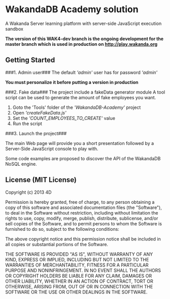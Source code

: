 # WakandaDB Academy solution #

A Wakanda Server learning platform with server-side JavaScript execution sandbox

**The version of this WAK4-dev branch is the ongoing development for the master branch which is used
in production on http://play.wakanda.org**

## Getting Started ##

###1. Admin user###
The default *'admin'* user has for password *'admin'*

**You must personalize it before putting a version in production**

###2. Fake data###
The project include a fakeData generator module
A tool script can be used to generate the amount of fake employees you want.


1. Goto the 'Tools' folder of the *'WakandaDB-Academy'* project
2. Open *'createFakeData.js'*
3. Set the *'COUNT_EMPLOYEES_TO_CREATE'* value
4. Run the script

###3. Launch the project###

The main Web page will provide you a short presentation followed by a Server-Side JavaScript console to play with.

Some code examples are proposed to discover the API of the WakandaDB NoSQL engine.


## License (MIT License) ##

Copyright (c) 2013 4D

Permission is hereby granted, free of charge, to any person obtaining a copy
of this software and associated documentation files (the "Software"), to deal
in the Software without restriction, including without limitation the rights
to use, copy, modify, merge, publish, distribute, sublicense, and/or sell
copies of the Software, and to permit persons to whom the Software is
furnished to do so, subject to the following conditions:

The above copyright notice and this permission notice shall be included in
all copies or substantial portions of the Software.

THE SOFTWARE IS PROVIDED "AS IS", WITHOUT WARRANTY OF ANY KIND, EXPRESS OR
IMPLIED, INCLUDING BUT NOT LIMITED TO THE WARRANTIES OF MERCHANTABILITY,
FITNESS FOR A PARTICULAR PURPOSE AND NONINFRINGEMENT. IN NO EVENT SHALL THE
AUTHORS OR COPYRIGHT HOLDERS BE LIABLE FOR ANY CLAIM, DAMAGES OR OTHER
LIABILITY, WHETHER IN AN ACTION OF CONTRACT, TORT OR OTHERWISE, ARISING FROM,
OUT OF OR IN CONNECTION WITH THE SOFTWARE OR THE USE OR OTHER DEALINGS IN
THE SOFTWARE.
